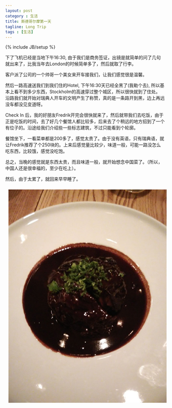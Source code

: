 ```yaml
---
layout: post
category : 生活
title: 斯德哥尔摩第一天
tagline: Long Trip
tags : [生活]
---
```

{% include JB/setup %}


下了飞机已经是当地下午16:30, 由于我们是商务签证，出镜是就简单的问了几句就出来了，比我当年去London的时候简单多了，然后就取了行李。

客户派了公司的一个帅哥一个美女来开车接我们，让我们感觉很是温馨。

然后一路高速送我们到我们住的Hotel, 下午16:30天已经全黑了(我勒个去), 所以基本上看不到多少东西，Stockholm的高速穿过整个城区，所以很快就到了住处。 沿路我们就开始对瑞典人开车的文明产生了称赞，真的是一条路开到黑，边上再远没车都没见变道呀。

Check In 后，我的好朋友Fredrik开完会很快就来了，然后就带我们去吃饭，由于正是吃饭的时间，去了好几个餐馆人都比较多，后来去了个稍远的地方招到了一个有位子的。沿途给我们介绍些一些标志建筑，不过只能看到个轮廓。

餐馆坐下，一看菜单都是200多了，感觉太贵了。由于没有英语，只有瑞典语，就让Fredrik推荐了个250块的。上来后感觉量比较少，味道一般，可能一路没怎么吃东西，比较饿，感觉没吃饱。

总之，当晚的感觉就是东西太贵，而且味道一般，就开始想念中国菜了。（所以，中国人还是很幸福的，至少在吃上）。

然后，由于太累了，就回来早早睡了。

<img style="margin:10px; max-width:500px;" class="img-responsive img-rounded" src="/assets/images/stockholm/3.jpg"/>







